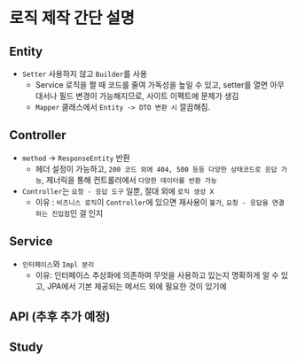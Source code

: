 # 로직 제작 간단 설명

## Entity
- ```Setter``` 사용하지 않고 ```Builder```를 사용
  - Service 로직을 짤 때 코드를 줄여 가독성을 높일 수 있고, setter를 열면 아무대서나 필드 변경이 가능해지므로, 사이트 이펙트에 문제가 생김
  - ```Mapper``` 클래스에서 ```Entity -> DTO 변환 시``` 깔끔해짐.

## Controller
- ```method``` -> ```ResponseEntity``` 반환<br>
  - 헤더 설정이 가능하고, ```200 코드 외에 404, 500 등등 다양한 상태코드로 응답 가능```, 제너릭을 통해 컨트롤러에서 ```다양한 데이터를 반환 가능```
- ```Controller```는 ```요청 - 응답 도구``` 일뿐, 절대 외에 ```로직 생성 X```
  - 이유 : ```비즈니스 로직```이 ```Controller```에 있으면 재사용이 ```불가```, ```요청 - 응답을 연결하는 진입점```인 걸 인지

## Service
- ```인터페이스```와 ```Impl 분리```
  - 이유: 인터페이스 추상화에 의존하여 무엇을 사용하고 있는지 명확하게 알 수 있고, JPA에서 기본 제공되는 메서드 외에 필요한 것이 있기에

## API (추후 추가 예정)

## Study